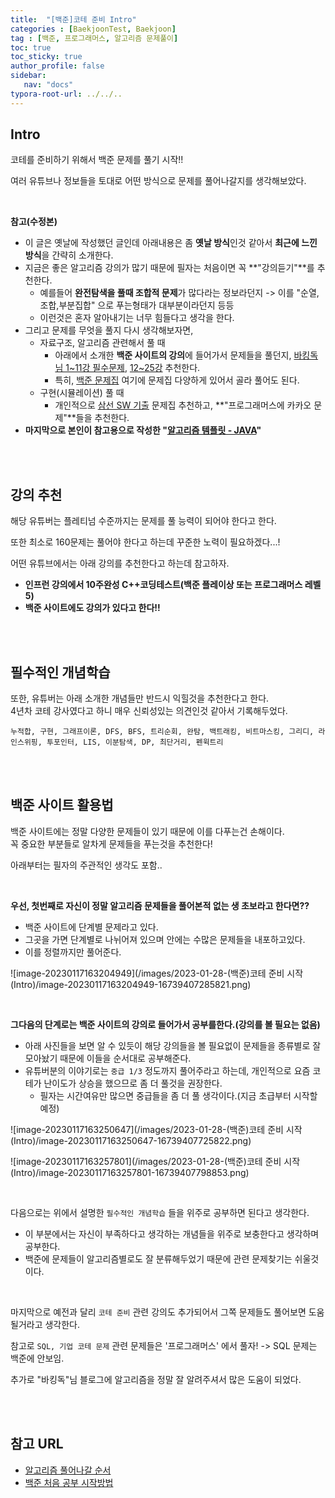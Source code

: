```yaml
---
title:  "[백준]코테 준비 Intro"
categories : [BaekjoonTest, Baekjoon]
tag : [백준, 프로그래머스, 알고리즘 문제풀이]
toc: true
toc_sticky: true
author_profile: false
sidebar:
   nav: "docs"
typora-root-url: ../../..
---
```




## Intro

코테를 준비하기 위해서 백준 문제를 풀기 시작!! 

여러 유튜브나 정보들을 토대로 어떤 방식으로 문제를 풀어나갈지를 생각해보았다.

<br>

**참고(수정본)**

- 이 글은 옛날에 작성했던 글인데 아래내용은 좀 **옛날 방식**인것 같아서 **최근에 느낀 방식**을 간략히 소개한다.
- 지금은 좋은 알고리즘 강의가 많기 때문에 필자는 처음이면 꼭 **"강의듣기"**를 추천한다.
  - 예를들어 **완전탐색을 풀때 조합적 문제**가 많다라는 정보라던지 -> 이를 "순열,조합,부분집합" 으로 푸는형태가 대부분이라던지 등등
  - 이런것은 혼자 알아내기는 너무 힘들다고 생각을 한다.
- 그리고 문제를 무엇을 풀지 다시 생각해보자면,
  - 자료구조, 알고리즘 관련해서 풀 때
    - 아래에서 소개한 **백준 사이트의 강의**에 들어가서 문제들을 풀던지, [바킹독님 1~11강 필수문제](https://bh946.github.io/baekjoon/(%EB%B0%B1%EC%A4%80_%EB%B0%94%ED%82%B9%EB%8F%85)1~11%EA%B0%95-%ED%95%84%EC%88%98-%EB%AC%B8%EC%A0%9C%EB%AA%A8%EC%9D%8C/), [12~25강](https://bh946.github.io/baekjoon/(%EB%B0%B1%EC%A4%80_%EB%B0%94%ED%82%B9%EB%8F%85)12~25%EA%B0%95-%ED%95%84%EC%88%98-%EB%AC%B8%EC%A0%9C%EB%AA%A8%EC%9D%8C/) 추천한다.
    - 특히, [백준 문제집](https://www.acmicpc.net/workbook/top) 여기에 문제집 다양하게 있어서 골라 풀어도 된다.
  - 구현(시뮬레이션) 풀 때
    - 개인적으로 [삼선 SW 기출](https://www.acmicpc.net/workbook/view/1152) 문제집 추천하고, **"프로그래머스에 카카오 문제"**들을 추천한다.
- **마지막으로 본인이 참고용으로 작성한 "[알고리즘 템플릿 - JAVA](https://bh946.github.io/baekjoon/(%EB%B0%B1%EC%A4%80_%ED%95%84%EC%88%983)%EC%95%8C%EA%B3%A0%EB%A6%AC%EC%A6%98-%ED%85%9C%ED%94%8C%EB%A6%BF-java/)"**

<br><br>

## 강의 추천

해당 유튜버는 플레티넘 수준까지는 문제를 풀 능력이 되어야 한다고 한다.  

또한 최소로 160문제는 풀어야 한다고 하는데 꾸준한 노력이 필요하겠다...!

어떤 유튜브에서는 아래 강의를 추천한다고 하는데 참고하자.  

* **인프런 강의에서 10주완성 C++코딩테스트(백준 플레이상 또는 프로그래머스 레벨5)**
* **백준 사이트에도 강의가 있다고 한다!!**

<br><br>

## 필수적인 개념학습

또한, 유튜버는 아래 소개한 개념들만 반드시 익힐것을 추천한다고 한다.  
4년차 코테 강사였다고 하니 매우 신뢰성있는 의견인것 같아서 기록해두었다.

`누적합, 구현, 그래프이론, DFS, BFS, 트리순회, 완탐, 백트래킹, 비트마스킹, 그리디, 라인스위핑, 투포인터, LIS, 이분탐색, DP, 최단거리, 펜윅트리`

<br><br>

## 백준 사이트 활용법

백준 사이트에는 정말 다양한 문제들이 있기 때문에 이를 다푸는건 손해이다.  
꼭 중요한 부분들로 알차게 문제들을 푸는것을 추천한다!

아래부터는 필자의 주관적인 생각도 포함..

<br>

**우선, 첫번째로 자신이 정말 알고리즘 문제들을 풀어본적 없는 생 초보라고 한다면??**

* 백준 사이트에 단계별 문제라고 있다.
* 그곳을 가면 단계별로 나뉘어져 있으며 안에는 수많은 문제들을 내포하고있다.
* 이를 정렬까지만 풀어준다.

![image-20230117163204949](/images/2023-01-28-(백준)코테 준비 시작(Intro)/image-20230117163204949-16739407285821.png)

<br>

**그다음의 단계로는 백준 사이트의 강의로 들어가서 공부를한다.(강의를 볼 필요는 없음)**

* 아래 사진들을 보면 알 수 있듯이 해당 강의들을 볼 필요없이 문제들을 종류별로 잘 모아놨기 때문에 이들을 순서대로 공부해준다.
* 유튜버분의 이야기로는 `중급 1/3` 정도까지 풀어주라고 하는데, 개인적으로 요즘 코테가 난이도가 상승을 했으므로 좀 더 풀것을 권장한다.
  * 필자는 시간여유만 많으면 중급들을 좀 더 풀 생각이다.(지금 초급부터 시작할 예정)

![image-20230117163250647](/images/2023-01-28-(백준)코테 준비 시작(Intro)/image-20230117163250647-16739407725822.png)



![image-20230117163257801](/images/2023-01-28-(백준)코테 준비 시작(Intro)/image-20230117163257801-16739407798853.png)

<br>

다음으로는 위에서 설명한 `필수적인 개념학습` 들을 위주로 공부하면 된다고 생각한다.

* 이 부분에서는 자신이 부족하다고 생각하는 개념들을 위주로 보충한다고 생각하며 공부한다.
* 백준에 문제들이 알고리즘별로도 잘 분류해두었기 때문에 관련 문제찾기는 쉬울것이다.

<br>

마지막으로 예전과 달리 `코테 준비` 관련 강의도 추가되어서 그쪽 문제들도 풀어보면 도움될거라고 생각한다.

참고로 `SQL, 기업 코테 문제` 관련 문제들은 '프로그래머스' 에서 풀자! -> SQL 문제는 백준에 안보임.

추가로 "바킹독"님 블로그에 알고리즘을 정말 잘 알려주셔서 많은 도움이 되었다.

<br><br>

## 참고 URL

* [알고리즘 풀어나갈 순서](https://www.youtube.com/watch?v=OhSlSl_C2OM&list=LL&index=1&t=1220s)
* [백준 처음 공부 시작방법](https://www.youtube.com/watch?v=H6z1_tnyhp0&t=29s)

